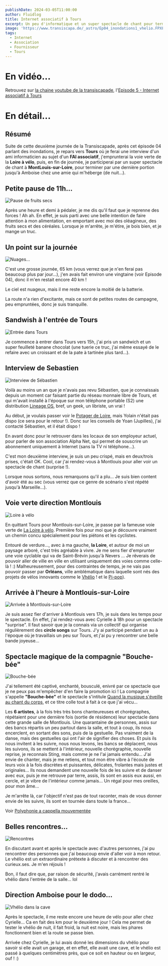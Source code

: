 ```yaml
---
publishDate: 2024-03-05T11:00:00
author: Fluidlog
title: Internet associatif à Tours
excerpt: Un peu d'informatique et un super spectacle de chant pour terminer cette deuxième journée !
image: 'https://www.transiscapa.de/_astro/Ep04_inondations1_vhelio.FPXFg0pL_YTHp6.webp'
tags:
  - Internet
  - Association
  - Fournisseur
  - Tours
---
```


# En vidéo...
Retrouvez sur [la chaine youtube de la transiscapade](https://www.youtube.com/@Transiscapade), l'[Episode 5 - Internet associatif à Tours](https://www.youtube.com/watch?v=ZK6nQxi__4Q)

# En détail...

## Résumé
Suite de cette deuxième journée de la Transiscapade, après cet épisode 04 parlant des inondations, je repars vers **Tours** où je ferai une interview d'un ami informaticien au sujet d'un **FAI associatif**, j'emprunterai la voie verte de la **Loire à vélo**, puis, en fin de journée, je participerai par un super spectacle de chant à **MontLouis-sur-Loire**, pour terminer par une dernière portion jusqu'à Amboise chez une amie qui m'héberge (de nuit...).

## Petite pause de 11h...
![Pause de fruits secs](../../assets/images/Ep05_pause.jpg)

Après une heure et demi à pédaler, je me dis qu'il faut que je reprenne des forces ! Ah ah. En effet, je suis parti avec une belle intention de faire attention à mon alimentation, en emportant avec moi des oléagineux, des fruits secs et des céréales. Lorsque je m'arrête, je m'étire, je bois bien, et je mange un truc.

## Un point sur la journée

![Nuages...](../../assets/images/Ep05_nuages.jpg)

C'est une grosse journée, 65 km (vous verrez que je n'en ferai pas beaucoup plus par jour...), j'en avais fait environ une vingtaine (voir Episode 04), donc il m'en restait encore 40 km !

Le ciel est nuageux, mais il me reste encore la moitié de la batterie.

La route n'a rien d'excitante, mais ce sont de petites routes de campagne, peu empruntées, donc je suis tranquille.

## Sandwish à l'entrée de Tours
![Entrée dans Tours](../../assets/images/Ep05-tours.jpg)

Je commence à entrer dans Tours vers 15h, j'ai pris un sandwich et un super feuilleté banane chocolat (une tuerie ce truc, j'ai même essayé de le refaire avec un croissant et de la pate à tartinée plus tard...).

## Interview de Sebastien

![Interview de Sébastien](../../assets/images/Ep05-interview.jpg)

Voilà au moins un an que je n'avais pas revu Sébastien, que je connaissais depuis un moment car faisant partie du réseau monnaie libre de Tours, et qui m'avait installé à l'époque sur mon téléphone portable (S2) une distribution [Lineage OS](https://lineageos.org/), bref, un geek, un libriste, un vrai !

Au début, je voulais passer voir le [Potager de Loire](https://lepotagerdeloire.fr/), mais Yolain n'était pas dispo (ce sera pour le retour !). Donc sur les conseils de Yoan (Jupilles), j'ai contacté Sébastien, et il était dispo !

En avant donc pour le retrouver dans les locaux de son employeur actuel, pour parler de son association Alpha Net, qui permet de souscrire un abonnement uniquement à Internet (sans la TV ni téléphone...).

C'est mon deuxième interview, je suis un peu crispé, mais en deux/trois prises, c'était OK. Cool, car j'ai rendez-vous à Montlouis pour aller voir un spectacle de chant (surprise !).

Lorsque nous sortons, nous remarquons qu'il a plu... Je suis bien content d'avoir été au sec (vous verrez que ce genre de scénario s'est répété jusqu'à Marseille...).

## Voie verte direction Montlouis

![Loire à vélo](../../assets/images/Ep05-loire.jpg)

En quittant Tours pour Montlouis-sur-Loire, je passe par la fameuse voie verte de [La Loire à vélo](https://www.loireavelo.fr/). Première fois pour moi que je découvre vraiment un chemin concu spécialement pour les piétons et les cyclistes.

Entouré de verdure..., avec à ma gauche, **la Loire**, et autour de moi un paysage arboré, c'est très agréable à vivre. Je me sens fier d'emprunter une voie cyclable qui va de Saint-Brévin jusqu'à Nevers ... Je rêverais de pouvoir aller de ville en ville en utilisant uniquement des voies comme celle-là ! :) Malheureusement, pour des contraintes de temps, je ne vais pas pouvoir passer par **Orléans**, ville amblématique dans laquelle sont nés des projets de vélos innovants comme le [Vhélio](www.vhelio.org) ! et le [Pi-pop](https://pi-pop.fr/)).

## Arrivée à l'heure à Montlouis-sur-Loire

![Arrivée à Montlouis-sur-Loire](../../assets/images/Ep05-montlouis.jpg)

Je suis assez fier d'arriver à Montlouis vers 17h, je suis dans les temps pour le spectacle.
En effet, j'ai rendez-vous avec Cyrielle à 18h pour un spectacle "surprise". Il faut savoir que je la connais via un collectif qui organise régulièrement des **circle songs** sur Tours. J'y ai participé pendant un au à l'époque où je travaillais un peu sur Tours, et j'ai pu y rencontrer une belle bande joyeuse...

## Spectacle magique de la compagnie "Bouche-bée"

![Bouche-bée](../../assets/images/Ep05-bouche-bee.webp)

J'ai tellement été captivé, enchanté, bousculé, enivré par ce spectacle que je ne peux pas m'empêcher d'en faire la promotion ici ! La compagnie s'appelle **"Bouche-bée"** et le spectacle s'intitule [Quand la musique s'éveille au chant du corps](https://www.lanouvellerepublique.fr/indre-et-loire/commune/montlouis-sur-loire/montlouis-sur-loire-avec-bouche-bee-quand-la-musique-s-eveille-au-chant-du-corps), et ce titre colle tout à fait à ce que j'ai vécu...

Les **6 artistes**, à la fois très très bons chanteureuses et chorégraphes, répétaient pour une dernière fois (sortie de résidence) leur spectacle dans cette grande salle de Montlouis. Une quarantaine de personnes, assis sur des bancs répartis un peu partout dans la salle, et tout à coup, ils nous encerclent, en sortant des sons, puis de la gestuelle. Pas vraiment de la danse, mais des gestuelles qui ont l'air de signifier des choses. Et puis ils nous invitent à les suivre, nous nous levons, les bancs se déplacent, nous les suivons, ils se mettent à l'intérieur, nouvelle chorégraphie, nouvelle reprise, je reconnais Sting, mais comme je ne l'ai jamais entendu... J'ai envie de chanter, mais je me retiens, et tout mon être vibre à l'écoute de leurs voix à la fois discrètes et puissantes, délicates, frolantes mais justes et originales... Ils nous demandent une nouvelle fois de les suivre et de danser avec eux, puis je me retrouve par terre, assis, ils sont en assis eux aussi, en cercle, et je vibre de l'intérieur comme jamais... Un régal pour mes oreilles, pour mon âme...

Je m'arrête là, car l'objectif n'est pas de tout raconter, mais de vous donner envie de les suivre, ils sont en tournée dans toute la france...

Voir [Polyphonie a cappella mouvementée](https://www.cepravoi.fr/mag/2024/02/bouche-bee-polyphonie-a-cappella-mouvementee/)

## Belles rencontres...

![Rencontres](../../assets/images/Ep05-rencontres.jpg)

En discutant avant et après le spectacle avec d'autres personnes, j'ai pu rencontrer des personnes que j'ai beaucoup envie d'aller voir à mon retour. Le vhélio est un extraordinaire prétexte à discuter et à rencontrer des curieux.ses. Je m'en réjouis !

Bon, il faut dire que, par raison de sécurité, j'avais carrément rentré le vhélio dans l'entrée de la salle... lol

## Direction Amboise pour le dodo...

![Vhélio dans la cave](../../assets/images/Ep05-cave.jpg)

Après le spectacle, il me reste encore une heure de vélo pour aller chez Cyrielle... Ca en fait des km pour le deuxième jour ! Cela me permet de tester le vhélio de nuit, il fait froid, la nuit est noire, mais les phares fonctionnent bien et la route se passe bien.

Arrivée chez Cyrielle, je lui avais donné les dimensions du vhélio pour savoir si elle avait un garage, et en effet, elle avait une cave, et le vhélio est passé à quelques centimètres près, que ce soit en hauteur ou en largeur, ouf ! :)

